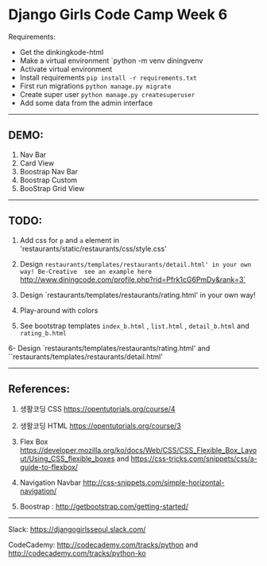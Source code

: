 # Django Girls Code Camp Week 6

Requirements:

- Get the dinkingkode-html
- Make a virtual environment `python -m venv diningvenv 
- Activate virtual environment
- Install requirements `pip install -r requirements.txt`
-  First run migrations `python manage.py migrate` 
- Create super user `python manage.py createsuperuser` 
- Add some data from the admin interface 

---

DEMO:
---

1. Nav Bar 
2. Card View 
3. Boostrap Nav Bar 
4. Boostrap Custom
5. BooStrap Grid View


---

TODO:
---

1. Add css for `p` and `a` element in 'restaurants/static/restaurants/css/style.css'

2. Design `restaurants/templates/restaurants/detail.html' in your own way! Be-Creative 
	see an example here `http://www.diningcode.com/profile.php?rid=Pfrk1cG6PmDy&rank=3`

3. Design `restaurants/templates/restaurants/rating.html' in your own way!

4. Play-around with colors 

5. See bootstrap templates `index_b.html` , `list.html` , `detail_b.html`  and `rating_b.html` 

6- Design `restaurants/templates/restaurants/rating.html' and ``restaurants/templates/restaurants/detail.html'

---

References:
---

1. 생활코딩 CSS https://opentutorials.org/course/4

2. 생활코딩 HTML https://opentutorials.org/course/3

3. Flex Box https://developer.mozilla.org/ko/docs/Web/CSS/CSS_Flexible_Box_Layout/Using_CSS_flexible_boxes and
	https://css-tricks.com/snippets/css/a-guide-to-flexbox/ 

3. Navigation Navbar  http://css-snippets.com/simple-horizontal-navigation/

4. Boostrap : http://getbootstrap.com/getting-started/


---

Slack: https://djangogirlsseoul.slack.com/ 

CodeCademy: http://codecademy.com/tracks/python and http://codecademy.com/tracks/python-ko

